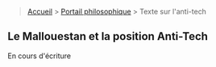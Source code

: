 > [Accueil](../../) > [Portail philosophique](../) > Texte sur l'anti-tech

## Le Mallouestan et la position Anti-Tech

En cours d'écriture 